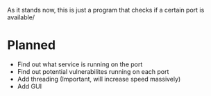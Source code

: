 As it stands now, this is just a program that checks if a certain port is available/

# Planned

* Find out what service is running on the port
* Find out potential vulnerabilites running on each port
* Add threading (Important, will increase speed massively)
* Add GUI
